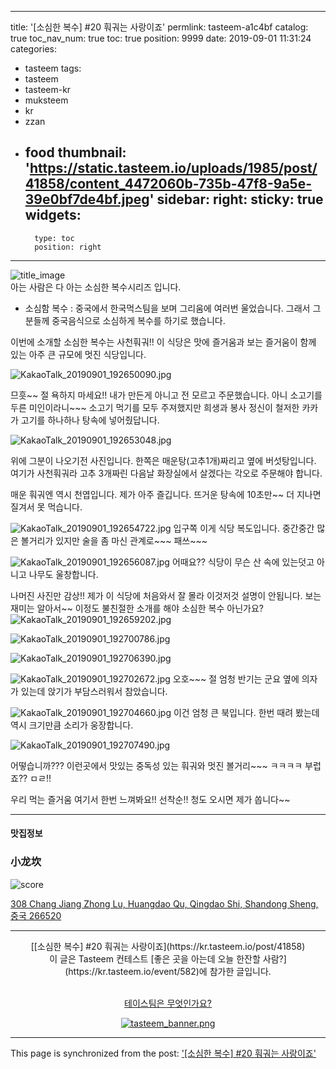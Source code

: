 
---
title: '[소심한 복수] #20  훠궈는 사랑이죠'
permlink: tasteem-a1c4bf
catalog: true
toc_nav_num: true
toc: true
position: 9999
date: 2019-09-01 11:31:24
categories:
- tasteem
tags:
- tasteem
- tasteem-kr
- muksteem
- kr
- zzan
- food
thumbnail: 'https://static.tasteem.io/uploads/1985/post/41858/content_4472060b-735b-47f8-9a5e-39e0bf7de4bf.jpeg'
sidebar:
    right:
        sticky: true
widgets:
    -
        type: toc
        position: right
---


![title_image](https://static.tasteem.io/uploads/1985/post/41858/content_4472060b-735b-47f8-9a5e-39e0bf7de4bf.jpeg)
<br/>
아는 사람은 다 아는 소심한 복수시리즈 입니다.
- 소심함 복수 : 중국에서 한국먹스팀을 보며 그리움에
  여러번 울었습니다. 그래서 그분들께 중국음식으로 
  소심하게 복수를 하기로 했습니다. 


이번에 소개할 소심한 복수는 사천훠궈!!
이 식당은 맛에 즐거움과 보는 즐거움이 함께 있는
아주 큰 규모에 멋진 식당입니다. 

![KakaoTalk_20190901_192650090.jpg](https://static.tasteem.io/uploads/image/image/208176/4904178c-4b12-4c46-856f-b6220805ff42.jpeg)

므흣~~ 절 욕하지 마세요!! 내가 만든게 아니고 전 모르고 주문했습니다. 아니 소고기를 두른 미인이라니~~~ 
소고기 먹기를 모두 주져했지만 희생과 봉사 정신이 철저한
카카가 고기를 하나하나 탕속에 넣어줬답니다.


![KakaoTalk_20190901_192653048.jpg](https://static.tasteem.io/uploads/image/image/208158/4904178c-4b12-4c46-856f-b6220805ff42.jpeg)

위에 그분이 나오기전 사진입니다.  한쪽은 매운탕(고추1개)짜리고 옆에 버섯탕입니다. 여기가 사천훠궈라 고추 3개짜린 다음날 화장실에서 살겠다는 각오로 주문해야 합니다.

매운 훠궈엔 역시 천엽입니다. 제가 아주 즐깁니다. 
뜨거운 탕속에 10초만~~ 더 지나면 질겨서 못 먹습니다.


![KakaoTalk_20190901_192654722.jpg](https://static.tasteem.io/uploads/image/image/208159/4904178c-4b12-4c46-856f-b6220805ff42.jpeg)
입구쪽 이게 식당 복도입니다. 중간중간 많은 볼거리가 있지만 술을 좀 마신 관계로~~~  패쓰~~~


![KakaoTalk_20190901_192656087.jpg](https://static.tasteem.io/uploads/image/image/208160/4904178c-4b12-4c46-856f-b6220805ff42.jpeg)
어때요?? 식당이 무슨 산 속에 있는덧고 아니고 나무도 울창합니다. 

나머진 사진만 감상!! 제가 이 식당에 처음와서 잘 몰라 이것저것 설명이 안됩니다. 보는 재미는 알아서~~
이정도 불친절한 소개를 해야 소심한 복수 아닌가요?
![KakaoTalk_20190901_192659202.jpg](https://static.tasteem.io/uploads/image/image/208161/4904178c-4b12-4c46-856f-b6220805ff42.jpeg)



![KakaoTalk_20190901_192700786.jpg](https://static.tasteem.io/uploads/image/image/208163/4904178c-4b12-4c46-856f-b6220805ff42.jpeg)



![KakaoTalk_20190901_192706390.jpg](https://static.tasteem.io/uploads/image/image/208165/4904178c-4b12-4c46-856f-b6220805ff42.jpeg)


![KakaoTalk_20190901_192702672.jpg](https://static.tasteem.io/uploads/image/image/208164/4904178c-4b12-4c46-856f-b6220805ff42.jpeg)
오호~~~ 절 엄청 반기는 군요
옆에 의자가 있는데 앉기가 부담스러워서 참았습니다.

![KakaoTalk_20190901_192704660.jpg](https://static.tasteem.io/uploads/image/image/208166/4904178c-4b12-4c46-856f-b6220805ff42.jpeg)
이건 엄청  큰 북입니다.  한번 때려 봤는데 역시 크기만큼 소리가 웅장합니다. 

![KakaoTalk_20190901_192707490.jpg](https://static.tasteem.io/uploads/image/image/208167/4904178c-4b12-4c46-856f-b6220805ff42.jpeg)

어떻습니까??? 이런곳에서 맛있는 중독성 있는 훠궈와 멋진 볼거리~~~ ㅋㅋㅋㅋ 부럽죠?? ㅁㄹ!! 

우리  먹는 즐거움 여기서 한번 느껴봐요!!
선착순!!  청도 오시면 제가 쏩니다~~

---------------------
#### 맛집정보
### 小龙坎
![score](https://static.tasteem.io/images/steem/1Crowns.png)

[308 Chang Jiang Zhong Lu, Huangdao Qu, Qingdao Shi, Shandong Sheng, 중국 266520](https://kr.tasteem.io/post/41858#map)

-----------------------------------------
<center>[[소심한 복수] #20  훠궈는 사랑이죠](https://kr.tasteem.io/post/41858)
<br/>이 글은 Tasteem 컨테스트
 [좋은 곳을 아는데 오늘 한잔할 사람?](https://kr.tasteem.io/event/582)에 참가한 글입니다.

<br/>[테이스팀은 무엇인가요?](https://kr.tasteem.io/about)

[![tasteem_banner.png](https://static.tasteem.io/images/tasteem_banner_v3.png)](https://kr.tasteem.io)</center>

- - -

This page is synchronized from the post: ['[소심한 복수] #20  훠궈는 사랑이죠'](https://steemit.com/@kibumh/tasteem-a1c4bf)
